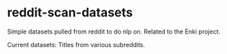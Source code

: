 # reddit-scan-datasets
Simple datasets pulled from reddit to do nlp on. Related to the Enki project.

Current datasets:
Titles from various subreddits.
